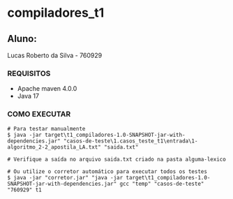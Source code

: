 # compiladores_t1

## Aluno: 
Lucas Roberto da Silva - 760929

### REQUISITOS
- Apache maven 4.0.0
- Java 17

### COMO EXECUTAR
    # Para testar manualmente
    $ java -jar target\t1_compiladores-1.0-SNAPSHOT-jar-with-dependencies.jar" "casos-de-teste\1.casos_teste_t1\entrada\1-algoritmo_2-2_apostila_LA.txt" "saida.txt"

    # Verifique a saída no arquivo saida.txt criado na pasta alguma-lexico

    # Ou utilize o corretor automático para executar todos os testes
    $ java -jar "corretor.jar" "java -jar target\t1_compiladores-1.0-SNAPSHOT-jar-with-dependencies.jar" gcc "temp" "casos-de-teste" "760929" t1


